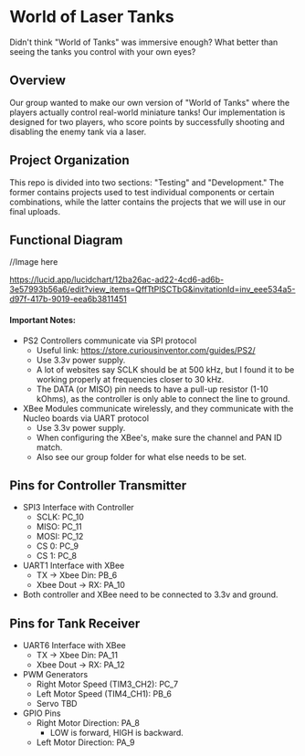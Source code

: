 
# World of Laser Tanks

Didn't think "World of Tanks" was immersive enough? What better than seeing the tanks you control with your own eyes?

## Overview
Our group wanted to make our own version of "World of Tanks" where the players actually control real-world miniature tanks! Our implementation is designed for two players, who score points by successfully shooting and disabling the enemy tank via a laser.

## Project Organization
This repo is divided into two sections: "Testing" and "Development." The former contains projects used to test individual components or certain combinations, while the latter contains the projects that we will use in our final uploads.

## Functional Diagram
//Image here

https://lucid.app/lucidchart/12ba26ac-ad22-4cd6-ad6b-3e57993b56a6/edit?view_items=QffTtPlSCTbG&invitationId=inv_eee534a5-d97f-417b-9019-eea6b3811451

#### Important Notes:
- PS2 Controllers communicate via SPI protocol
    - Useful link: https://store.curiousinventor.com/guides/PS2/
    - Use 3.3v power supply.
    - A lot of websites say SCLK should be at 500 kHz, but I found it to be working properly at frequencies closer to 30 kHz.
    - The DATA (or MISO) pin needs to have a pull-up resistor (1-10 kOhms), as the controller is only able to connect the line to ground.
- XBee Modules communicate wirelessly, and they communicate with the Nucleo boards via UART protocol
    - Use 3.3v power supply.
    - When configuring the XBee's, make sure the channel and PAN ID match. 
    - Also see our group folder for what else needs to be set.

## Pins for Controller Transmitter
- SPI3 Interface with Controller
    - SCLK: PC_10
    - MISO: PC_11
    - MOSI: PC_12
    - CS 0: PC_9
    - CS 1: PC_8
- UART1 Interface with XBee
    - TX -> Xbee Din: PB_6
    - Xbee Dout -> RX: PA_10
- Both controller and XBee need to be connected to 3.3v and ground.

## Pins for Tank Receiver
- UART6 Interface with XBee
    - TX -> Xbee Din: PA_11
    - Xbee Dout -> RX: PA_12
- PWM Generators
    - Right Motor Speed (TIM3_CH2): PC_7
    - Left Motor Speed (TIM4_CH1): PB_6
    - Servo TBD
- GPIO Pins
    - Right Motor Direction: PA_8
        - LOW is forward, HIGH is backward.
    - Left Motor Direction: PA_9
